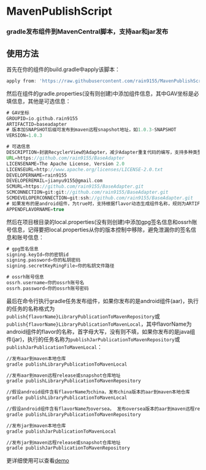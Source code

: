 # MavenPublishScript
### gradle发布组件到MavenCentral脚本，支持aar和jar发布

## 使用方法
首先在你的组件的build.gradle中apply该脚本：
```groovy
apply from: 'https://raw.githubusercontent.com/rain9155/MavenPublishScript/main/script/publication.gradle'
```
然后在组件的gradle.properties(没有则创建)中添加组件信息，其中GAV坐标是必填信息，其他是可选信息：
```groovy
# GAV坐标
GROUPID=io.github.rain9155
ARTIFACTID=baseadapter
# 版本加SNAPSHOT后缀可发布到maven远程snapshot地址，如1.0.3-SNAPSHOT
VERSION=1.0.3

# 可选信息
DESCRIPTION=封装RecyclerView的Adapter，减少Adapter重复代码的编写，支持多种类型的itemType、自动加载更多、添加emptyView和添加headerView
URL=https://github.com/rain9155/BaseAdapter
LICENSENAME=The Apache License, Version 2.0
LICENSEURL=http://www.apache.org/licenses/LICENSE-2.0.txt
DEVELOPERNAME=rain9155
DEVELOPEREMAIL=jianyu9155@gmail.com
SCMURL=https://github.com/rain9155/BaseAdapter.git
SCMCONNECTION=git:git://github.com/rain9155/BaseAdapter.git
SCMDEVELOPERCONNECTION=git:ssh://github.com/rain9155/BaseAdapter.git
# 如果发布的是android组件，为true时，支持根据flavor动态生成组件名称，规则为ARTIFACTID-{flavorName}，默认为false
APPENDFLAVORNAME=true
```
然后在项目根目录的local.properties(没有则创建)中添加gpg签名信息和ossrh账号信息，记得要把local.properties从你的版本控制中移除，避免泄漏你的签名信息和账号信息：
```groovy
# gpg签名信息
signing.keyId=你的密钥id
signing.password=你的私钥密码
signing.secretKeyRingFile=你的私钥文件路径

# ossrh账号信息
ossrh.username=你的ossrh账号名
ossrh.password=你的ossrh账号密码
```
最后在命令行执行gradle任务发布组件，如果你发布的是android组件(aar)，执行的任务的名称格式为`publish{flavorName}LibraryPublicationToMavenRepository`或`publish{flavorName}LibraryPublicationToMavenLocal`，其中flavorName为android组件的flavor的名称，首字母大写，没有则不填，如果你发布的是java组件(jar)，执行的任务名称为`publishJarPublicationToMavenRepository`或`publishJarPublicationToMavenLocal`：
```bash
//发布aar到maven本地仓库
gradle publishLibraryPublicationToMavenLocal

//发布aar到maven远程release或snapshot仓库地址
gradle publishLibraryPublicationToMavenRepository

//假设android组件含有flavorName为china，发布china版本的aar到maven本地仓库
gradle publishLibraryPublicationToMavenLocal

//假设android组件含有flavorName为oversea， 发布oversea版本的aar到maven远程release或snapshot仓库地址
gradle publishLibraryPublicationToMavenRepository

//发布jar到maven本地仓库
gradle publishJarPublicationToMavenLocal

//发布jar到maven远程release或snapshot仓库地址
gradle publishJarPublicationToMavenRepository
```
更详细使用可以查看[demo](https://github.com/rain9155/MavenPublishScript/tree/main/demo)
